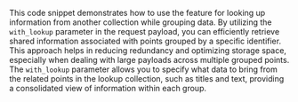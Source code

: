 This code snippet demonstrates how to use the feature for looking up information from another collection while grouping data. By utilizing the `with_lookup` parameter in the request payload, you can efficiently retrieve shared information associated with points grouped by a specific identifier. This approach helps in reducing redundancy and optimizing storage space, especially when dealing with large payloads across multiple grouped points. The `with_lookup` parameter allows you to specify what data to bring from the related points in the lookup collection, such as titles and text, providing a consolidated view of information within each group.